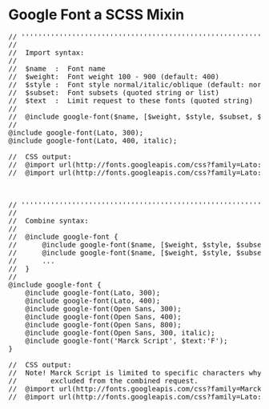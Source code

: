 Google Font a SCSS Mixin
==========


<pre>
// '''''''''''''''''''''''''''''''''''''''''''''''''''''''''''''''''''''''''''''''''
//        
//  Import syntax:
//        
//  $name  :  Font name
//  $weight:  Font weight 100 - 900 (default: 400)       
//  $style :  Font style normal/italic/oblique (default: normal)               
//  $subset:  Font subsets (quoted string or list)       
//  $text  :  Limit request to these fonts (quoted string)        
//        
//  @include google-font($name, [$weight, $style, $subset, $text]);
//         
@include google-font(Lato, 300);
@include google-font(Lato, 400, italic);        

//  CSS output:
//  @import url(http://fonts.googleapis.com/css?family=Lato:300);
//  @import url(http://fonts.googleapis.com/css?family=Lato:400italic);        
        
        
        
// '''''''''''''''''''''''''''''''''''''''''''''''''''''''''''''''''''''''''''''''''
//        
//  Combine syntax:   
//        
//  @include google-font {
//      @include google-font($name, [$weight, $style, $subset, $text]);
//      @include google-font($name, [$weight, $style, $subset, $text]);
//      ...
//  } 
//         
@include google-font {
    @include google-font(Lato, 300);
    @include google-font(Lato, 400);    
    @include google-font(Open Sans, 300);
    @include google-font(Open Sans, 400);
    @include google-font(Open Sans, 800);        
    @include google-font(Open Sans, 300, italic);
    @include google-font('Marck Script', $text:'F');        
}
        
//  CSS output:
//  Note! Marck Script is limited to specific characters why it is  
//        excluded from the combined request.          
//  @import url(http://fonts.googleapis.com/css?family=Marck+Script:400&text=F);
//  @import url(http://fonts.googleapis.com/css?family=Lato:300,400|Open+Sans:300,400,800,300italic);
</pre>
